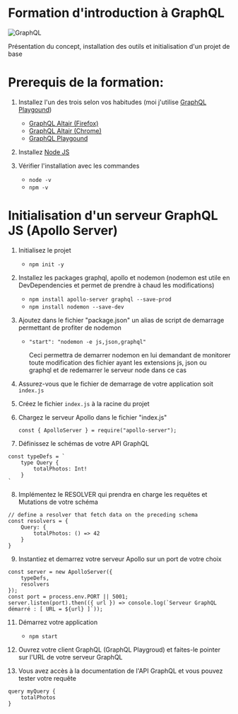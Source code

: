 # Formation d'introduction à GraphQL

![GraphQL](https://blog.soat.fr/wp-content/uploads/2019/01/GraphQL-600x210.png)

Présentation du concept, installation des outils et initialisation d'un projet de base


# Prerequis de la formation:

1.	Installez l'un des trois selon vos habitudes (moi j'utilise [GraphQL Playgound](https://github.com/prisma-labs/graphql-playground/releases))
    *   [GraphQL Altair (Firefox)](https://addons.mozilla.org/fr/firefox/addon/altair-graphql-client/)
    *   [GraphQL Altair (Chrome)](https://chrome.google.com/webstore/detail/altair-graphql-client/flnheeellpciglgpaodhkhmapeljopja)
    *   [GraphQL Playgound](https://github.com/prisma-labs/graphql-playground/releases)

2.	Installez [Node JS](https://nodejs.org/en/download/)

3.  Vérifier l'installation avec les commandes 
    
    *   `node -v`
    *   `npm -v`

# Initialisation d'un serveur GraphQL JS (Apollo Server)

1.	Initialisez le projet
	
	*	`npm init -y`
	
2.	Installez les packages graphql, apollo et nodemon (nodemon est utile en DevDependencies et permet de prendre à chaud les modifications)
	
	*	`npm install apollo-server graphql --save-prod`
	*	`npm install nodemon --save-dev`

3.	Ajoutez dans le fichier "package.json" un alias de script de demarrage permettant de profiter de nodemon
	
	*	`"start": "nodemon -e js,json,graphql"`
		
		Ceci permettra de demarrer nodemon en lui demandant de monitorer toute modification des fichier ayant les extensions
		js, json ou graphql et de redemarrer le serveur node dans ce cas

4.	Assurez-vous que le fichier de demarrage de votre application soit `index.js`

5.	Créez le fichier `index.js` à la racine du projet

6.	Chargez le serveur Apollo dans le fichier "index.js"
	
	`const { ApolloServer } = require("apollo-server");`

7.	Définissez le schémas de votre API GraphQL
```
const typeDefs = `
    type Query {
        totalPhotos: Int!
    }
`
```

8.	Implémentez le RESOLVER qui prendra en charge les requêtes et Mutations de votre schéma
```	
// define a resolver that fetch data on the preceding schema
const resolvers = {
	Query: {
		totalPhotos: () => 42
	}
}
```

9.	Instantiez et demarrez votre serveur Apollo sur un port de votre choix
```	
const server = new ApolloServer({
	typeDefs,
	resolvers
});
const port = process.env.PORT || 5001;
server.listen(port).then(({ url }) => console.log(`Serveur GraphQL démarré : [ URL = ${url} ]`));
```

11. Démarrez votre application

    *   `npm start`

12.	Ouvrez votre client GraphQL (GraphQL Playgroud) et faites-le pointer sur l'URL de votre serveur GraphQL

13.	Vous avez accès à la documentation de l'API GraphQL et vous pouvez tester votre requête

```
query myQuery {
    totalPhotos 
}
```